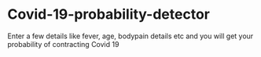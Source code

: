 # Covid-19-probability-detector
Enter a few details like fever, age, bodypain details etc and you will get your probability of contracting Covid 19
